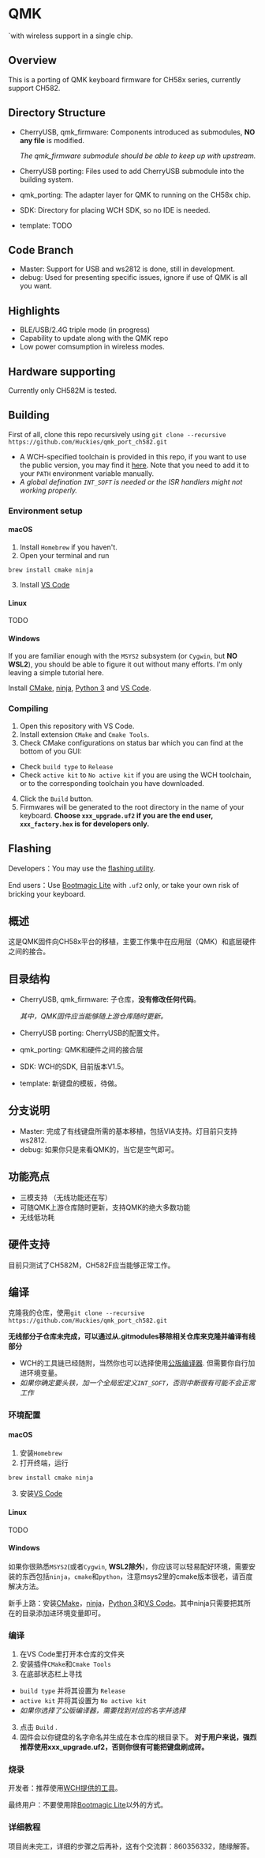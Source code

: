# QMK

`with wireless support in a single chip.

## Overview

This is a porting of QMK keyboard firmware for CH58x series, currently support CH582.

## Directory Structure

- CherryUSB, qmk_firmware: Components introduced as submodules, **NO any file** is modified. 

  *The qmk_firmware submodule should be able to keep up with upstream.*
- CherryUSB porting: Files used to add CherryUSB submodule into the building system.
- qmk_porting: The adapter layer for QMK to running on the CH58x chip.
- SDK: Directory for placing WCH SDK, so no IDE is needed.
- template: TODO

## Code Branch

- Master: Support for USB and ws2812 is done, still in development.
- debug: Used for presenting specific issues, ignore if use of QMK is all you want.

## Highlights

- BLE/USB/2.4G triple mode (in progress)
- Capability to update along with the QMK repo
- Low power comsumption in wireless modes.

## Hardware supporting

Currently only CH582M is tested.

## Building

First of all, clone this repo recursively using `git clone --recursive https://github.com/Huckies/qmk_port_ch582.git`

- A WCH-specified toolchain is provided in this repo, if you want to use the public version, you may find it [here](https://xpack.github.io/blog/2019/07/31/riscv-none-embed-gcc-v8-2-0-3-1-released). Note that you need to add it to your `PATH` environment variable manually.
- *A global defination `INT_SOFT` is needed or the ISR handlers might not working properly.*

### Environment setup

#### macOS

1. Install `Homebrew` if you haven't.
2. Open your terminal and run

```
brew install cmake ninja
```

3. Install [VS Code](https://code.visualstudio.com/#alt-downloads)

#### Linux

TODO

#### Windows

If you are familiar enough with the `MSYS2` subsystem (or `Cygwin`, but **NO WSL2**), you should be able to figure it out without many efforts. I'm only leaving a simple tutorial here.

Install [CMake](https://cmake.org/download/), [ninja](https://github.com/ninja-build/ninja/releases), [Python 3](https://www.python.org/getit/) and [VS Code](https://code.visualstudio.com/#alt-downloads).

### Compiling

1. Open this repository with VS Code.
2. Install extension `CMake` and `Cmake Tools`.
3. Check CMake configurations on status bar which you can find at the bottom of you GUI:

- Check `build type` to `Release`
- Check `active kit` to `No active kit` if you are using the WCH toolchain, or to the corresponding toolchain you have downloaded.

4. Click the `Build` button.
5. Firmwares will be generated to the root directory in the name of your keyboard. **Choose `xxx_upgrade.uf2` if you are the end user, `xxx_factory.hex` is for developers only.**

## Flashing

Developers：You may use the [flashing utility](http://www.wch.cn/downloads/WCHISPTool_Setup_exe.html).

End users：Use [Bootmagic Lite](https://docs.qmk.fm/#/feature_bootmagic?id=bootmagic-lite) with `.uf2` only, or take your own risk of bricking your keyboard.

## 概述

这是QMK固件向CH58x平台的移植，主要工作集中在应用层（QMK）和底层硬件之间的接合。

## 目录结构

- CherryUSB, qmk_firmware: 子仓库，**没有修改任何代码**。

  *其中，QMK固件应当能够随上游仓库随时更新。*
- CherryUSB porting: CherryUSB的配置文件。
- qmk_porting: QMK和硬件之间的接合层
- SDK: WCH的SDK, 目前版本V1.5。
- template: 新键盘的模板，待做。

## 分支说明

- Master: 完成了有线键盘所需的基本移植，包括VIA支持。灯目前只支持ws2812.
- debug: 如果你只是来看QMK的，当它是空气即可。

## 功能亮点

- 三模支持 （无线功能还在写）
- 可随QMK上游仓库随时更新，支持QMK的绝大多数功能
- 无线低功耗

## 硬件支持

目前只测试了CH582M，CH582F应当能够正常工作。

## 编译

克隆我的仓库，使用`git clone --recursive https://github.com/Huckies/qmk_port_ch582.git`

**无线部分子仓库未完成，可以通过从.gitmodules移除相关仓库来克隆并编译有线部分**

- WCH的工具链已经随附，当然你也可以选择使用[公版编译器](https://xpack.github.io/blog/2019/07/31/riscv-none-embed-gcc-v8-2-0-3-1-released). 但需要你自行加进环境变量。
- *如果你确定要头铁，加一个全局宏定义`INT_SOFT`，否则中断很有可能不会正常工作*

### 环境配置

#### macOS

1. 安装`Homebrew`
2. 打开终端，运行

```
brew install cmake ninja
```

3. 安装[VS Code](https://code.visualstudio.com/#alt-downloads)

#### Linux

TODO

#### Windows

如果你很熟悉`MSYS2`(或者`Cygwin`, **WSL2除外**)，你应该可以轻易配好环境，需要安装的东西包括`ninja`，`cmake`和`python`，注意msys2里的cmake版本很老，请百度解决方法。

新手上路：安装[CMake](https://cmake.org/download/)，[ninja](https://github.com/ninja-build/ninja/releases)，[Python 3](https://www.python.org/getit/)和[VS Code](https://code.visualstudio.com/#alt-downloads)。其中ninja只需要把其所在的目录添加进环境变量即可。

### 编译

1. 在VS Code里打开本仓库的文件夹
2. 安装插件`CMake`和`Cmake Tools`
3. 在底部状态栏上寻找

- `build type` 并将其设置为 `Release`
- `active kit` 并将其设置为 `No active kit`
- *如果你选择了公版编译器，需要找到对应的名字并选择*

3. 点击 `Build` .
4. 固件会以你键盘的名字命名并生成在本仓库的根目录下。 **对于用户来说，强烈推荐使用xxx_upgrade.uf2，否则你很有可能把键盘刷成砖。**

### 烧录

开发者：推荐使用[WCH提供的工具](http://www.wch.cn/downloads/WCHISPTool_Setup_exe.html)。

最终用户：不要使用除[Bootmagic Lite](https://docs.qmk.fm/#/feature_bootmagic?id=bootmagic-lite)以外的方式。

### 详细教程

项目尚未完工，详细的步骤之后再补，这有个交流群：860356332，随缘解答。
